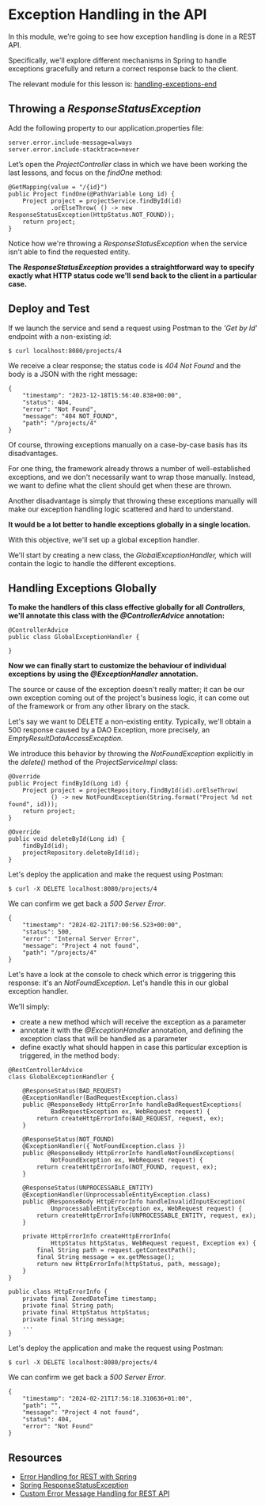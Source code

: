 # Exception Handling in the API

In this module, we’re going to see how exception handling is done in a REST API.

Specifically, we'll explore different mechanisms in Spring to handle exceptions gracefully and return a correct response back to the client.

The relevant module for this lesson is: [handling-exceptions-end](../code/learn-spring-m4/handling-exceptions-end)

## Throwing a _ResponseStatusException_

Add the following property to our application.properties file:

```
server.error.include-message=always
server.error.include-stacktrace=never
```

Let’s open the _ProjectController_ class in which we have been working the last lessons, and focus on the _findOne_ method:

```
@GetMapping(value = "/{id}")
public Project findOne(@PathVariable Long id) {
    Project project = projectService.findById(id)
            .orElseThrow( () -> new ResponseStatusException(HttpStatus.NOT_FOUND));
    return project;
}
```

Notice how we're throwing a _ResponseStatusException_ when the service isn't able to find the requested entity.

**The** **_ResponseStatusException_ provides a straightforward way to specify exactly what HTTP status code we'll send back to the client in a particular case.**

## Deploy and Test

If we launch the service and send a request using Postman to the _'Get by Id'_ endpoint with a non-existing _id_:

```
$ curl localhost:8080/projects/4
```

We receive a clear response; the status code is _404 Not Found_ and the body is a JSON with the right message:

```
{
    "timestamp": "2023-12-18T15:56:40.838+00:00",
    "status": 404,
    "error": "Not Found",
    "message": "404 NOT_FOUND",
    "path": "/projects/4"
}
```

Of course, throwing exceptions manually on a case-by-case basis has its disadvantages.

For one thing, the framework already throws a number of well-established exceptions, and we don't necessarily want to wrap those manually. Instead, we want to define what the client should get when these are thrown.

Another disadvantage is simply that throwing these exceptions manually will make our exception handling logic scattered and hard to understand.

**It would be a lot better to handle exceptions globally in a single location.**

With this objective, we'll set up a global exception handler.

We'll start by creating a new class, the _GlobalExceptionHandler,_ which will contain the logic to handle the different exceptions.

## Handling Exceptions Globally

**To make the handlers of this class effective globally for all _Controllers,_ we'll annotate this class with the _@ControllerAdvice_ annotation:**

```
@ControllerAdvice
public class GlobalExceptionHandler {
  
}
```

**Now we can finally start to customize the behaviour of individual exceptions by using the _@ExceptionHandler_ annotation.**

The source or cause of the exception doesn't really matter; it can be our own exception coming out of the project's business logic, it can come out of the framework or from any other library on the stack.

Let's say we want to DELETE a non-existing entity. Typically, we'll obtain a 500 response caused by a DAO Exception, more precisely, an _EmptyResultDataAccessException._

We introduce this behavior by throwing the _NotFoundException_ explicitly in the _delete()_ method of the _ProjectServiceImpl_ class:

```
@Override
public Project findById(Long id) {
    Project project = projectRepository.findById(id).orElseThrow(
            () -> new NotFoundException(String.format("Project %d not found", id)));
    return project;
}

@Override
public void deleteById(Long id) {
    findById(id);
    projectRepository.deleteById(id);
}
```

Let's deploy the application and make the request using Postman:

```
$ curl -X DELETE localhost:8080/projects/4
```

We can confirm we get back a _500 Server Error_.

```
{
    "timestamp": "2024-02-21T17:00:56.523+00:00",
    "status": 500,
    "error": "Internal Server Error",
    "message": "Project 4 not found",
    "path": "/projects/4"
}
```

Let's have a look at the console to check which error is triggering this response: it's an _NotFoundException._ Let's handle this in our global exception handler.

We'll simply:

-   create a new method which will receive the exception as a parameter
-   annotate it with the _@ExceptionHandler_ annotation, and defining the exception class that will be handled as a parameter
-   define exactly what should happen in case this particular exception is triggered, in the method body:

```
@RestControllerAdvice
class GlobalExceptionHandler {

    @ResponseStatus(BAD_REQUEST)
    @ExceptionHandler(BadRequestException.class)
    public @ResponseBody HttpErrorInfo handleBadRequestExceptions(
            BadRequestException ex, WebRequest request) {
        return createHttpErrorInfo(BAD_REQUEST, request, ex);
    }

    @ResponseStatus(NOT_FOUND)
    @ExceptionHandler({ NotFoundException.class })
    public @ResponseBody HttpErrorInfo handleNotFoundExceptions(
            NotFoundException ex, WebRequest request) {
        return createHttpErrorInfo(NOT_FOUND, request, ex);
    }

    @ResponseStatus(UNPROCESSABLE_ENTITY)
    @ExceptionHandler(UnprocessableEntityException.class)
    public @ResponseBody HttpErrorInfo handleInvalidInputException(
            UnprocessableEntityException ex, WebRequest request) {
        return createHttpErrorInfo(UNPROCESSABLE_ENTITY, request, ex);
    }

    private HttpErrorInfo createHttpErrorInfo(
            HttpStatus httpStatus, WebRequest request, Exception ex) {
        final String path = request.getContextPath();
        final String message = ex.getMessage();
        return new HttpErrorInfo(httpStatus, path, message);
    }
}
```

```
public class HttpErrorInfo {
    private final ZonedDateTime timestamp;
    private final String path;
    private final HttpStatus httpStatus;
    private final String message;
    ...
}
```

Let's deploy the application and make the request using Postman:

```
$ curl -X DELETE localhost:8080/projects/4
```

We can confirm we get back a _500 Server Error_.

```
{
    "timestamp": "2024-02-21T17:56:18.310636+01:00",
    "path": "",
    "message": "Project 4 not found",
    "status": 404,
    "error": "Not Found"
}
```


## Resources
- [Error Handling for REST with Spring](https://www.baeldung.com/exception-handling-for-rest-with-spring)
- [Spring ResponseStatusException](https://www.baeldung.com/spring-response-status-exception)
- [Custom Error Message Handling for REST API](https://www.baeldung.com/global-error-handler-in-a-spring-rest-api)